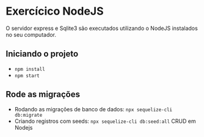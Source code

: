 # Exercícico NodeJS

O servidor express e Sqlite3 são executados utilizando o NodeJS instalados no seu computador.

## Iniciando o projeto

- `npm install`
- `npm start`

## Rode as migrações

- Rodando as migrações de banco de dados: `npx sequelize-cli db:migrate`
- Criando registros com seeds: `npx sequelize-cli db:seed:all`
CRUD em Nodejs